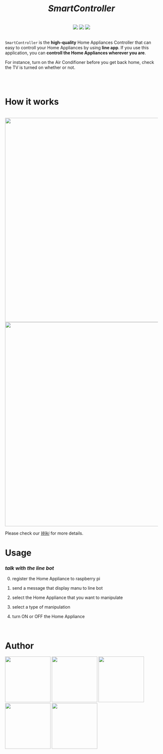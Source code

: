 # <div align="center">*SmartController*</div>

<br>

<div align="center">
  <span>
    <img src="https://img.shields.io/github/issues/halbockly/SmartController">
    <img src="https://img.shields.io/github/forks/halbockly/SmartController">
    <img src="https://img.shields.io/github/stars/halbockly/SmartController">
  </span>
</div>

<br>

`SmartController` is the **high-quality** Home Appliances Controller that can easy to controll your Home Appliances by using **line app**.
If you use this application, you can **controll the Home Appliances wherever you are**.  

For instance, turn on the Air Condifioner before you get back home, check the TV is turned on whether or not.

<br>
<br>

# How it works

<br>

<img src="https://user-images.githubusercontent.com/39425808/85675043-56a8af80-b700-11ea-8983-53f0fbabe1ef.png" width="670px">

<img src="https://user-images.githubusercontent.com/39425808/85675040-56101900-b700-11ea-92b0-3a017b47be25.png" width="670px">

Please check our <a href="https://github.com/halbockly/SmartController/wiki">*Wiki*</a> for more details.

# Usage

### _talk with the line bot_

  0. register the Home Appliance to raspberry pi 

  1. send a message that display manu to line bot 
  
  2. select the Home Appliance that you want to manipulate

  3. select a type of manipulation
  
  4. turn ON or OFF the Home Appliance

<br>

# Author

[<img src="https://user-images.githubusercontent.com/39425808/85670587-04fe2600-b6fc-11ea-98ba-8d045b474fe0.png" width="150px">](https://github.com/halbockly)
[<img src="https://user-images.githubusercontent.com/39425808/85670327-bfd9f400-b6fb-11ea-834e-2ee602576e38.png" width="150px">](https://github.com/gauman061)
[<img src="https://user-images.githubusercontent.com/39425808/85670398-d1bb9700-b6fb-11ea-83c1-9bc6bedaaff5.png" width="150px">](https://github.com/ShinichiroKikuchi)
[<img src="https://user-images.githubusercontent.com/39425808/84468413-b8592a80-acb9-11ea-8f6a-d962144b2e41.png" width="150px">](https://github.com/kRysTasis)
[<img src="https://user-images.githubusercontent.com/39425808/85670163-93be7300-b6fb-11ea-9258-9665d64cc9de.png" width="150px">](https://github.com/ymaeda)

